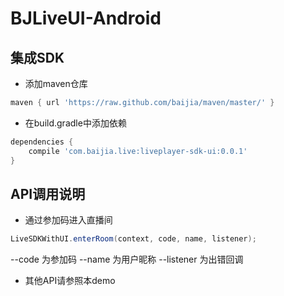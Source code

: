 # BJLiveUI-Android

## 集成SDK

* 添加maven仓库
```groovy
maven { url 'https://raw.github.com/baijia/maven/master/' }
```
* 在build.gradle中添加依赖
```groovy
dependencies {
	compile 'com.baijia.live:liveplayer-sdk-ui:0.0.1'
}
```

## API调用说明
* 通过参加码进入直播间
```java
LiveSDKWithUI.enterRoom(context, code, name, listener);
```
--code 为参加码
--name 为用户昵称
--listener 为出错回调

* 其他API请参照本demo